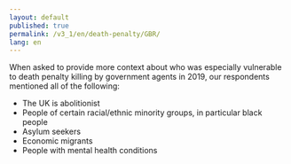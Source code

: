 ```yaml
---
layout: default
published: true
permalink: /v3_1/en/death-penalty/GBR/
lang: en
---
```

When asked to provide more context about who was especially vulnerable to death penalty killing by government agents in 2019, our respondents mentioned all of the following:
- The UK is abolitionist
- People of certain racial/ethnic minority groups, in particular black people
- Asylum seekers
- Economic migrants
- People with mental health conditions

